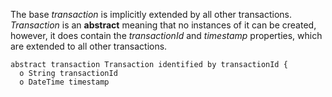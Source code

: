 The base *transaction* is implicitly extended by all other transactions. *Transaction* is an **abstract** meaning that no instances of it can be created, however, it does contain the *transactionId* and *timestamp* properties, which are extended to all other transactions.

```
abstract transaction Transaction identified by transactionId {
  o String transactionId
  o DateTime timestamp
```
